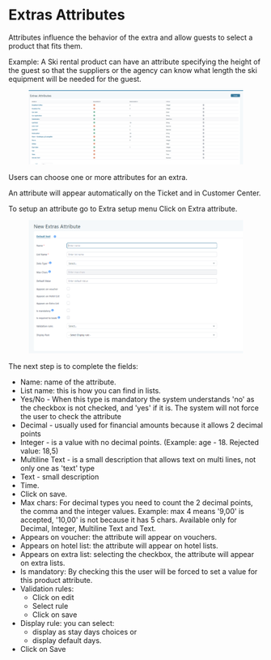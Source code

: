 # Extras Attributes

Attributes influence the behavior of the extra and allow guests to select a product that fits them.

Example: A Ski rental product can have an attribute specifying the height of the guest so that the suppliers or the agency can know what length the ski equipment will be needed for the guest.

<figure><img src=".gitbook/assets/image (21) (1).png" alt=""><figcaption></figcaption></figure>

Users can choose one or more attributes for an extra.&#x20;

An attribute will appear automatically on the Ticket and in Customer Center.&#x20;

To setup an attribute go to Extra setup menu Click on Extra attribute.

<figure><img src=".gitbook/assets/image (23) (1).png" alt=""><figcaption></figcaption></figure>

The next step is to complete the fields:&#x20;

* Name: name of the attribute.&#x20;
* List name: this is how you can find in lists.&#x20;
* Yes/No - When this type is mandatory the system understands 'no' as the checkbox is not checked, and 'yes' if it is. The system will not force the user to check the attribute&#x20;
* Decimal - usually used for financial amounts because it allows 2 decimal points&#x20;
* Integer - is a value with no decimal points. (Example: age - 18. Rejected value: 18,5)&#x20;
* Multiline Text - is a small description that allows text on multi lines, not only one as 'text' type&#x20;
* Text - small description&#x20;
* Time.&#x20;
* Click on save.
* Max chars: For decimal types you need to count the 2 decimal points, the comma and the integer values. Example: max 4 means '9,00' is accepted, '10,00' is not because it has 5 chars. Available only for Decimal, Integer, Multiline Text and Text.&#x20;
* Appears on voucher: the attribute will appear on vouchers.&#x20;
* Appears on hotel list: the attribute will appear on hotel lists.&#x20;
* Appears on extra list: selecting the checkbox, the attribute will appear on extra lists.&#x20;
* Is mandatory: By checking this the user will be forced to set a value for this product attribute.&#x20;
* Validation rules:&#x20;
  * Click on edit&#x20;
  * Select rule&#x20;
  * Click on save&#x20;
* Display rule: you can select:&#x20;
  * display as stay days choices or&#x20;
  * display default days.&#x20;
* Click on Save
